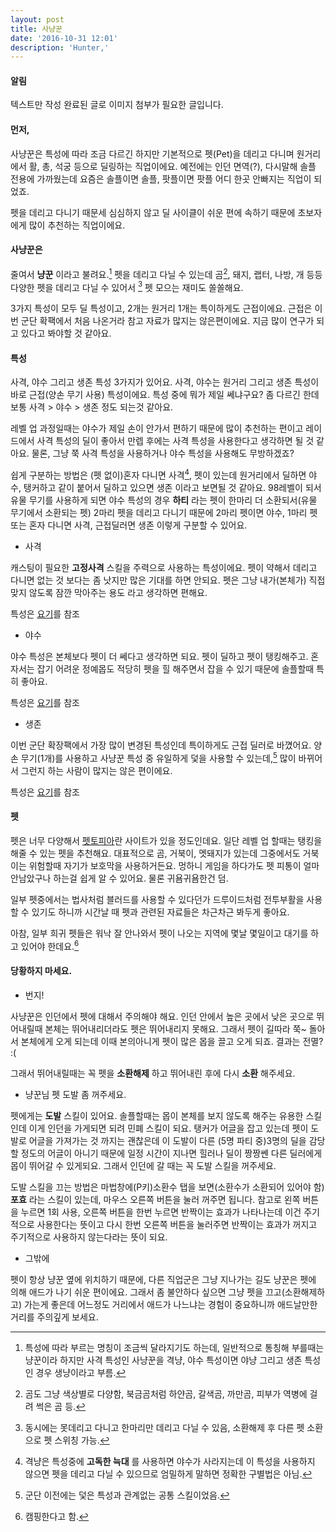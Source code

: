 ```yaml
---
layout: post
title: 사냥꾼
date: '2016-10-31 12:01'
description: 'Hunter,'
---
```


#### 알림
텍스트만 작성 완료된 글로 이미지 첨부가 필요한 글입니다.


#### 먼저,
사냥꾼은 특성에 따라 조금 다르긴 하지만 기본적으로 펫(Pet)을 데리고 다니며 원거리에서 활, 총, 석궁 등으로 딜링하는 직업이에요.
예전에는 인던 면역(?), 다시말해 솔플 전용에 가까웠는데 요즘은 솔플이면 솔플, 팟플이면 팟플 어디 한곳 안빠지는 직업이 되었죠.

펫을 데리고 다니기 때문세 심심하지 않고 딜 사이클이 쉬운 편에 속하기 때문에 초보자에게 많이 추천하는 직업이에요.

#### 사냥꾼은
줄여서 **냥꾼** 이라고 불려요.[^1] 펫을 데리고 다닐 수 있는데 곰[^2], 돼지, 랩터, 나방, 개 등등 다양한 펫을 데리고 다닐 수 있어서 [^3]
펫 모으는 재미도 쏠쏠해요.

3가지 특성이 모두 딜 특성이고, 2개는 원거리 1개는 특이하게도 근접이에요. 근접은 이번 군단 확팩에서 처음 나온거라 참고 자료가 많지는 않은편이에요.
지금 많이 연구가 되고 있다고 봐야할 것 같아요.

#### 특성
사격, 야수 그리고 생존 특성 3가지가 있어요. 사격, 야수는 원거리 그리고 생존 특성이 바로 근접(양손 무기 사용) 특성이에요.
특성 중에 뭐가 제일 쎄냐구요? 좀 다르긴 한데 보통 사격 > 야수 > 생존 정도 되는것 같아요.

레벨 업 과정일때는 야수가 제일 손이 안가서 편하기 때문에 많이 추천하는 편이고 레이드에서 사격 특성의 딜이 좋아서
만렙 후에는 사격 특성을 사용한다고 생각하면 될 것 같아요. 물론, 그냥 쭉 사격 특성을 사용하거나 야수 특성을 사용해도 무방하겠죠?

쉽게 구분하는 방법은 (펫 없이)혼자 다니면 사격[^4], 펫이 있는데 원거리에서 딜하면 야수, 탱커하고 같이 붙어서 딜하고 있으면 생존 이라고 보면될 것 같아요. 98레벨이 되서 유물 무기를 사용하게 되면 야수 특성의 경우 **하티** 라는 펫이 한마리 더 소환되서(유물 무기에서 소환되는 펫) 2마리 펫을 데리고 다니기 때문에 2마리 펫이면 야수, 1마리 펫 또는 혼자 다니면 사격, 근접딜러면 생존 이렇게 구분할 수 있어요.

* 사격

캐스팅이 필요한 **고정사격** 스킬을 주력으로 사용하는 특성이에요. 펫이 약해서 데리고 다니면 없는 것 보다는 좀 낫지만 많은 기대를 하면 안되요.
펫은 그냥 내가(본체가) 직접 맞지 않도록 잠깐 막아주는 용도 라고 생각하면 편해요.

특성은 [요기](http://ko.wowhead.com/guides/classes/hunter/marksmanship/talents)를 참조

* 야수

야수 특성은 본체보다 펫이 더 쎄다고 생각하면 되요. 펫이 딜하고 펫이 탱킹해주고. 혼자서는 잡기 어려운 정예몹도 적당히 펫을 힐 해주면서 잡을 수 있기 때문에 솔플할때 특히 좋아요.

특성은 [요기](http://ko.wowhead.com/guides/classes/hunter/beast-mastery/talents)를 참조

* 생존

이번 군단 확장팩에서 가장 많이 변경된 특성인데 특이하게도 근접 딜러로 바꼈어요. 양손 무기(1개)를 사용하고 사냥꾼 특성 중 유일하게 덫을 사용할 수 있는데,[^5] 많이 바뀌어서 그런지 하는 사람이 많지는 않은 편이에요.

특성은 [요기](http://ko.wowhead.com/guides/classes/hunter/survival/talents)를 참조


#### 펫

펫은 너무 다양해서 [펫토피아](http://wow-petopia.com/)란 사이트가 있을 정도인데요. 일단 레벨 업 할때는 탱킹을 해줄 수 있는 펫을 추천해요.
대표적으로 곰, 거북이, 멧돼지가 있는데 그중에서도 거북이는 위험할때 자기가 보호막을 사용하거든요. 멍하니 게임을 하다가도 펫 피통이 얼마 안남았구나 하는걸 쉽게 알 수 있어요. 물론 귀욤귀욤한건 덤.

일부 펫중에서는 법사처럼 블러드를 사용할 수 있다던가 드루이드처럼 전투부활을 사용할 수 있기도 하니까 시간날 때 펫과 관련된 자료들은 차근차근 봐두게 좋아요.

아참, 일부 희귀 펫들은 워낙 잘 안나와서 펫이 나오는 지역에 몇날 몇일이고 대기를 하고 있어야 한데요.[^6]

#### 당황하지 마세요.

* 번지!

사냥꾼은 인던에서 펫에 대해서 주의해야 해요. 인던 안에서 높은 곳에서 낮은 곳으로 뛰어내릴때 본체는 뛰어내리더라도 펫은 뛰어내리지 못해요.
그래서 펫이 길따라 쭉~ 돌아서 본체에게 오게 되는데 이때 본의아니게 펫이 많은 몹을 끌고 오게 되죠. 결과는 전멸? :(

그래서 뛰어내릴때는 꼭 펫을 **소환해제** 하고 뛰어내린 후에 다시 **소환** 해주세요.

* 냥꾼님 펫 도발 좀 꺼주세요.

펫에게는 **도발** 스킬이 있어요. 솔플할때는 몹이 본체를 보지 않도록 해주는 유용한 스킬인데 이게 인던을 가게되면 되려 민폐 스킬이 되요.
탱커가 어글을 잡고 있는데 펫이 도발로 어글을 가져가는 것 까지는 괜찮은데 이 도발이 다른 (5명 파티 중)3명의 딜을 감당할 정도의 어글이 아니기 때문에 일정 시간이 지나면 힐러나 딜이 짱짱쎈 다른 딜러에게 몹이 뛰어갈 수 있게되요. 그래서 인던에 갈 때는 꼭 도발 스킬을 꺼주세요.

도발 스킬을 끄는 방법은 마법창에(P키)소환수 탭을 보면(소환수가 소환되어 있어야 함) **포효** 라는 스킬이 있는데, 마우스 오른쪽 버튼을 눌러 꺼주면 됩니다.
참고로 왼쪽 버튼을 누르면 1회 사용, 오른쪽 버튼을 한번 누르면 반짝이는 효과가 나타나는데 이건 주기적으로 사용한다는 뜻이고 다시 한번 오른쪽 버튼을 눌러주면 반짝이는 효과가 꺼지고 주기적으로 사용하지 않는다라는 뜻이 되요.

* 그밖에

펫이 항상 냥꾼 옆에 위치하기 때문에, 다른 직업군은 그냥 지나가는 길도 냥꾼은 펫에 의해 애드가 나기 쉬운 편이에요.
그래서 좀 불안하다 싶으면 그냥 펫을 끄고(소환해제하고) 가는게 좋은데 어느정도 거리에서 애드가 나느냐는 경험이 중요하니까 애드날만한 거리를 주의깊게 보세요.


[^1]: 특성에 따라 부르는 명칭이 조금씩 달라지기도 하는데, 일반적으로 통칭해 부를때는 냥꾼이라 하지만 사격 특성인 사냥꾼을 격냥, 야수 특성이면 야냥 그리고 생존 특성인 경우 생냥이라고 부름.
[^2]: 곰도 그냥 색상별로 다양함, 북금곰처럼 하얀곰, 갈색곰, 까만곰, 피부가 역병에 걸려 썩은 곰 등.
[^3]: 동시에는 못데리고 다니고 한마리만 데리고 다닐 수 있음, 소환해제 후 다른 펫 소환으로 펫 스위칭 가능.
[^4]: 격냥은 특성중에 **고독한 늑대** 를 사용하면 야수가 사라지는데 이 특성을 사용하지 않으면 펫을 데리고 다닐 수 있으므로 엄밀하게 말하면 정확한 구별법은 아님.
[^5]: 군단 이전에는 덫은 특성과 관계없는 공통 스킬이었음.
[^6]: 캠핑한다고 함.
